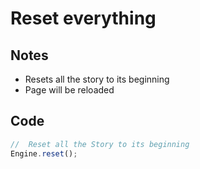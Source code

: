 # Reset everything

## Notes
* Resets all the story to its beginning
* Page will be reloaded

## Code
```ts
//  Reset all the Story to its beginning
Engine.reset();
```